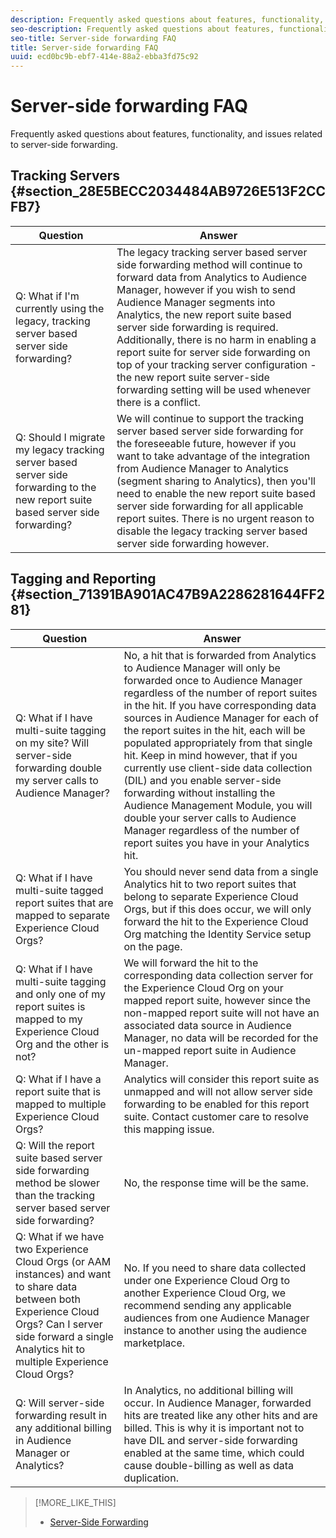 ```yaml
---
description: Frequently asked questions about features, functionality, and issues related to server-side forwarding.
seo-description: Frequently asked questions about features, functionality, and issues related to server-side forwarding.
seo-title: Server-side forwarding FAQ
title: Server-side forwarding FAQ
uuid: ecd0bc9b-ebf7-414e-88a2-ebba3fd75c92
---
```


# Server-side forwarding FAQ

Frequently asked questions about features, functionality, and issues related to server-side forwarding.

## Tracking Servers {#section_28E5BECC2034484AB9726E513F2CCFB7}

| Question | Answer |
|--- |--- |
|Q: What if I'm currently using the legacy, tracking server based server side forwarding?|The legacy tracking server based server side forwarding method will continue to forward data from Analytics to Audience Manager, however if you wish to send Audience Manager segments into Analytics, the new report suite based server side forwarding is required. Additionally, there is no harm in enabling a report suite for server side forwarding on top of your tracking server configuration - the new report suite server-side forwarding setting will be used whenever there is a conflict.|
|Q: Should I migrate my legacy tracking server based server side forwarding to the new report suite based server side forwarding?|We will continue to support the tracking server based server side forwarding for the foreseeable future, however if you want to take advantage of the integration from Audience Manager to Analytics (segment sharing to Analytics), then you'll need to enable the new report suite based server side forwarding for all applicable report suites. There is no urgent reason to disable the legacy tracking server based server side forwarding however.|

## Tagging and Reporting {#section_71391BA901AC47B9A2286281644FF281}

| Question | Answer |
|--- |--- |
|Q: What if I have multi-suite tagging on my site? Will server-side forwarding double my server calls to Audience Manager?|No, a hit that is forwarded from Analytics to Audience Manager will only be forwarded once to Audience Manager regardless of the number of report suites in the hit. If you have corresponding data sources in Audience Manager for each of the report suites in the hit, each will be populated appropriately from that single hit.  Keep in mind however, that if you currently use client-side data collection (DIL) and you enable server-side forwarding without installing the Audience Management Module, you will double your server calls to Audience Manager regardless of the number of report suites you have in your Analytics hit.|
|Q: What if I have multi-suite tagged report suites that are mapped to separate Experience Cloud Orgs?|You should never send data from a single Analytics hit to two report suites that belong to separate Experience Cloud Orgs, but if this does occur, we will only forward the hit to the Experience Cloud Org matching the Identity Service setup on the page.|
|Q: What if I have multi-suite tagging and only one of my report suites is mapped to my Experience Cloud Org and the other is not?|We will forward the hit to the corresponding data collection server for the Experience Cloud Org on your mapped report suite, however since the non-mapped report suite will not have an associated data source in Audience Manager, no data will be recorded for the un-mapped report suite in Audience Manager.|
|Q: What if I have a report suite that is mapped to multiple Experience Cloud Orgs?|Analytics will consider this report suite as unmapped and will not allow server side forwarding to be enabled for this report suite. Contact customer care to resolve this mapping issue.|
|Q: Will the report suite based server side forwarding method be slower than the tracking server based server side forwarding?|No, the response time will be the same.|
|Q: What if we have two Experience Cloud Orgs (or AAM instances) and want to share data between both Experience Cloud Orgs? Can I server side forward a single Analytics hit to multiple Experience Cloud Orgs?|No. If you need to share data collected under one Experience Cloud Org to another Experience Cloud Org, we recommend sending any applicable audiences from one Audience Manager instance to another using the audience marketplace.|
|Q: Will server-side forwarding result in any additional billing in Audience Manager or Analytics?|In Analytics, no additional billing will occur. In Audience Manager, forwarded hits are treated like any other hits and are billed.  This is why it is important not to have DIL and server-side forwarding enabled at the same time, which could cause double-billing as well as data duplication.|

>[!MORE_LIKE_THIS]
>
>* [Server-Side Forwarding](ssf.md#concept_9563FCADF29748928E770EC5221B2685)
